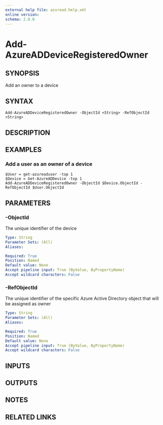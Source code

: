 ```yaml
---
external help file: azuread.help.xml
online version: 
schema: 2.0.0
---
```


# Add-AzureADDeviceRegisteredOwner

## SYNOPSIS
Add an owner to a device

## SYNTAX

```
Add-AzureADDeviceRegisteredOwner -ObjectId <String> -RefObjectId <String>
```

## DESCRIPTION

## EXAMPLES

### Add a user as an owner of a device
```
$User = get-azureaduser -top 1
$Device = Get-AzureADDevice -top 1
Add-AzureADDeviceRegisteredOwner -ObjectId $Device.ObjectId -RefObjectId $User.ObjectId
```

## PARAMETERS

### -ObjectId
The unique identifier of the device

```yaml
Type: String
Parameter Sets: (All)
Aliases: 

Required: True
Position: Named
Default value: None
Accept pipeline input: True (ByValue, ByPropertyName)
Accept wildcard characters: False
```

### -RefObjectId
The unique identifier of the specific Azure Active Directory object that will be assigned as owner

```yaml
Type: String
Parameter Sets: (All)
Aliases: 

Required: True
Position: Named
Default value: None
Accept pipeline input: True (ByValue, ByPropertyName)
Accept wildcard characters: False
```

## INPUTS

## OUTPUTS

## NOTES

## RELATED LINKS

